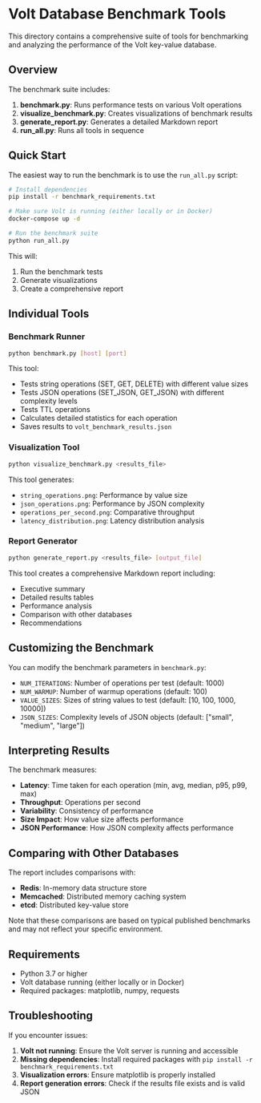# Volt Database Benchmark Tools

This directory contains a comprehensive suite of tools for benchmarking and analyzing the performance of the Volt key-value database.

## Overview

The benchmark suite includes:

1. **benchmark.py**: Runs performance tests on various Volt operations
2. **visualize_benchmark.py**: Creates visualizations of benchmark results
3. **generate_report.py**: Generates a detailed Markdown report
4. **run_all.py**: Runs all tools in sequence

## Quick Start

The easiest way to run the benchmark is to use the `run_all.py` script:

```bash
# Install dependencies
pip install -r benchmark_requirements.txt

# Make sure Volt is running (either locally or in Docker)
docker-compose up -d

# Run the benchmark suite
python run_all.py
```

This will:
1. Run the benchmark tests
2. Generate visualizations
3. Create a comprehensive report

## Individual Tools

### Benchmark Runner

```bash
python benchmark.py [host] [port]
```

This tool:
- Tests string operations (SET, GET, DELETE) with different value sizes
- Tests JSON operations (SET_JSON, GET_JSON) with different complexity levels
- Tests TTL operations
- Calculates detailed statistics for each operation
- Saves results to `volt_benchmark_results.json`

### Visualization Tool

```bash
python visualize_benchmark.py <results_file>
```

This tool generates:
- `string_operations.png`: Performance by value size
- `json_operations.png`: Performance by JSON complexity
- `operations_per_second.png`: Comparative throughput
- `latency_distribution.png`: Latency distribution analysis

### Report Generator

```bash
python generate_report.py <results_file> [output_file]
```

This tool creates a comprehensive Markdown report including:
- Executive summary
- Detailed results tables
- Performance analysis
- Comparison with other databases
- Recommendations

## Customizing the Benchmark

You can modify the benchmark parameters in `benchmark.py`:

- `NUM_ITERATIONS`: Number of operations per test (default: 1000)
- `NUM_WARMUP`: Number of warmup operations (default: 100)
- `VALUE_SIZES`: Sizes of string values to test (default: [10, 100, 1000, 10000])
- `JSON_SIZES`: Complexity levels of JSON objects (default: ["small", "medium", "large"])

## Interpreting Results

The benchmark measures:

- **Latency**: Time taken for each operation (min, avg, median, p95, p99, max)
- **Throughput**: Operations per second
- **Variability**: Consistency of performance
- **Size Impact**: How value size affects performance
- **JSON Performance**: How JSON complexity affects performance

## Comparing with Other Databases

The report includes comparisons with:

- **Redis**: In-memory data structure store
- **Memcached**: Distributed memory caching system
- **etcd**: Distributed key-value store

Note that these comparisons are based on typical published benchmarks and may not reflect your specific environment.

## Requirements

- Python 3.7 or higher
- Volt database running (either locally or in Docker)
- Required packages: matplotlib, numpy, requests

## Troubleshooting

If you encounter issues:

1. **Volt not running**: Ensure the Volt server is running and accessible
2. **Missing dependencies**: Install required packages with `pip install -r benchmark_requirements.txt`
3. **Visualization errors**: Ensure matplotlib is properly installed
4. **Report generation errors**: Check if the results file exists and is valid JSON 